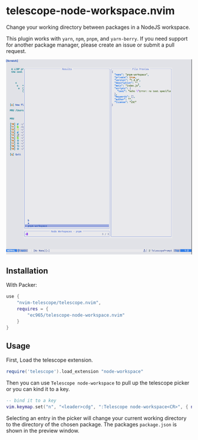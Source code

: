 # telescope-node-workspace.nvim

Change your working directory between packages in a NodeJS workspace.

This plugin works with `yarn`, `npm`, `pnpm`, and `yarn-berry`. If you need
support for another package manager, please create an issue or submit a pull
request.

![pnpm screenshot](screenshot.png)

## Installation

With Packer:

```lua
use {
    "nvim-telescope/telescope.nvim",
    requires = {
        "ec965/telescope-node-workspace.nvim"
    }
}
```

## Usage

First, Load the telescope extension.

```lua
require('telescope').load_extension "node-workspace"
```

Then you can use `Telescope node-workspace` to pull up the telescope picker or you can kind it to a key.

```lua
-- bind it to a key
vim.keymap.set("n", "<leader>cdg", ":Telescope node-workspace<CR>", { noremap = true, silent = true })
```

Selecting an entry in the picker will change your current working directory to the directory of the chosen package.
The packages `package.json` is shown in the preview window.
